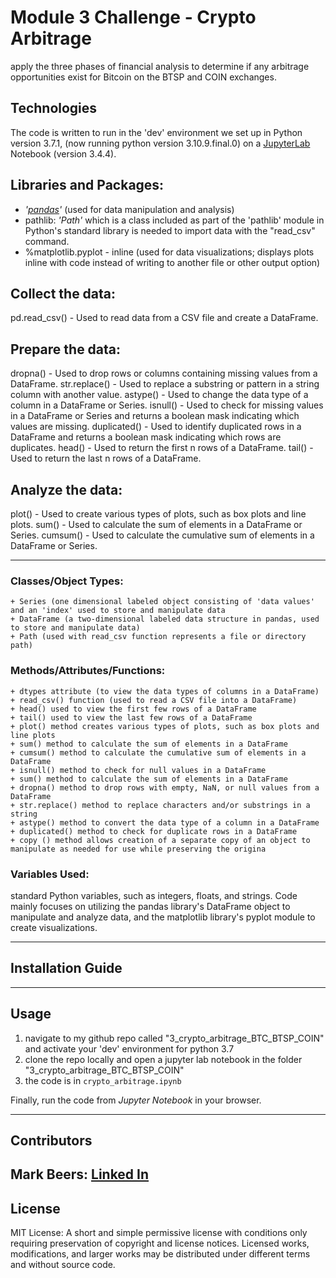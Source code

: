 
# Module 3 Challenge - Crypto Arbitrage

apply the three phases of financial analysis to determine if any arbitrage opportunities exist for Bitcoin on the BTSP and COIN exchanges.

## Technologies

The code is written to run in the 'dev' environment we set up in Python version 3.7.1, (now running python version 3.10.9.final.0) on a [JupyterLab](https://jupyter.org) Notebook (version 3.4.4).

## Libraries and Packages:

+ *'[pandas](https://pandas.pydata.org/)'* (used for data manipulation and analysis)
+ pathlib: *'Path'* which is a class included as part of the 'pathlib' module in Python's standard library is needed to import data with the "read_csv" command.
+ %matplotlib.pyplot - inline (used for data visualizations; displays plots inline with code instead of writing to another file or other output option)

## Collect the data:

pd.read_csv() - Used to read data from a CSV file and create a DataFrame.

## Prepare the data:

dropna() - Used to drop rows or columns containing missing values from a DataFrame.
str.replace() - Used to replace a substring or pattern in a string column with another value.
astype() - Used to change the data type of a column in a DataFrame or Series.
isnull() - Used to check for missing values in a DataFrame or Series and returns a boolean mask indicating which values are missing.
duplicated() - Used to identify duplicated rows in a DataFrame and returns a boolean mask indicating which rows are duplicates.
head() - Used to return the first n rows of a DataFrame.
tail() - Used to return the last n rows of a DataFrame.

## Analyze the data:

plot() - Used to create various types of plots, such as box plots and line plots.
sum() - Used to calculate the sum of elements in a DataFrame or Series.
cumsum() - Used to calculate the cumulative sum of elements in a DataFrame or Series.

---

### Classes/Object Types:

    + Series (one dimensional labeled object consisting of 'data values' and an 'index' used to store and manipulate data
    + DataFrame (a two-dimensional labeled data structure in pandas, used to store and manipulate data)
    + Path (used with read_csv function represents a file or directory path)

### Methods/Attributes/Functions:

    + dtypes attribute (to view the data types of columns in a DataFrame)
    + read_csv() function (used to read a CSV file into a DataFrame)
    + head() used to view the first few rows of a DataFrame
    + tail() used to view the last few rows of a DataFrame
    + plot() method creates various types of plots, such as box plots and line plots
    + sum() method to calculate the sum of elements in a DataFrame
    + cumsum() method to calculate the cumulative sum of elements in a DataFrame
    + isnull() method to check for null values in a DataFrame
    + sum() method to calculate the sum of elements in a DataFrame
    + dropna() method to drop rows with empty, NaN, or null values from a DataFrame
    + str.replace() method to replace characters and/or substrings in a string
    + astype() method to convert the data type of a column in a DataFrame
    + duplicated() method to check for duplicate rows in a DataFrame
    + copy () method allows creation of a separate copy of an object to manipulate as needed for use while preserving the origina
    
### Variables Used:

standard Python variables, such as integers, floats, and strings. Code mainly focuses on utilizing the pandas library's DataFrame object to manipulate and analyze data, and the matplotlib library's pyplot module to create visualizations.

---

## Installation Guide


---

## Usage

1) navigate to my github repo called "3_crypto_arbitrage_BTC_BTSP_COIN" and activate your 'dev' environment for python 3.7
2) clone the repo locally and open a jupyter lab notebook in the folder "3_crypto_arbitrage_BTC_BTSP_COIN"
3) the code is in `crypto_arbitrage.ipynb` 

Finally, run the code from *Jupyter Notebook* in your browser.

---

## Contributors

Mark Beers: 
[Linked In](https://www.linkedin.com/in/markwbeers/)
---

## License

MIT License: A short and simple permissive license with conditions only requiring preservation of copyright and license notices. Licensed works, modifications, and larger works may be distributed under different terms and without source code.
